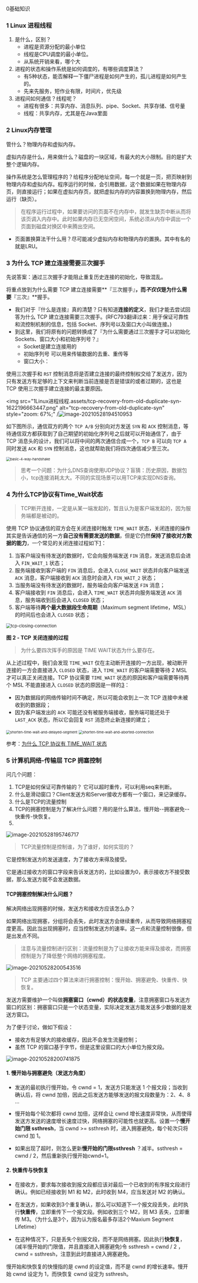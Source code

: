 0基础知识

### 1 Linux 进程线程

1. 是什么，区别？
   - 进程是资源分配的最小单位
   - 线程是CPU调度的最小单位。
   - 从系统开销来看，哪个大
2. 进程的状态和操作系统是如何调度的，有哪些调度算法？
   - 有5种状态，能否解释一下僵尸进程是如何产生的，孤儿进程是如何产生的。
   - 先来先服务，短作业有限，时间片，优先级
3. 进程间如何通信？线程呢？
   - 进程有很多：共享内存、消息队列、pipe、Socket、共享存储、信号量
   - 线程：共享内存，尤其是在Java里面

### 2 Linux内存管理

管什么？物理内存和虚拟内存。

虚拟内存是什么，用来做什么？磁盘的一块区域，有最大的大小限制。目的是扩大整个逻辑内存。

操作系统是怎么管理程序的？给程序分配地址空间，每一个就是一页，把页映射到物理内存和虚拟内存。程序运行的时候，会引用数据，这个数据如果在物理内存页，则直接运行；如果在虚拟内存页，就把虚拟内存的内容置换到物理内存，然后运行（缺页）。

> 在程序运行过程中，如果要访问的页面不在内存中，就发生缺页中断从而将该页调入内存中。此时如果内存已无空闲空间，系统必须从内存中调出一个页面到磁盘对换区中来腾出空间。

- 页面置换算法干什么用？尽可能减少虚拟内存和物理内存的置换。其中有名的就是LRU。



### 3 为什么 TCP 建立连接需要三次握手

先说答案：通过三次握手才能阻止重复历史连接的初始化，导致混乱。

将重点放到为什么需要 TCP 建立连接需要**『三次握手』**，而*不仅仅*是为什么需要**『三次』**握手。

- 我们对于『什么是连接』真的清楚？只有知道**连接的定义**，我们才能去尝试回答为什么 TCP 建立连接需要三次握手。(RFC793翻译过来：用于保证可靠性和流控制机制的信息，包括 Socket、序列号以及窗口大小叫做连接。)
- 到这里，我们将原有的问题转换成了『为什么需要通过三次握手才可以初始化 Sockets、窗口大小和初始序列号？』
  * Socket是建立连接用的
  * 初始序列号 可以用来传输数据的去重、重传等
  * 窗口大小：

使用三次握手和 `RST` 控制消息将是否建立连接的最终控制权交给了发送方，因为只有发送方有足够的上下文来判断当前连接是否是错误的或者过期的，这也是 TCP 使用三次握手建立连接的最主要原因。

<img src="1Linux进程线程.assets/tcp-recovery-from-old-duplicate-syn-1622196663447.png" alt="tcp-recovery-from-old-duplicate-syn" style="zoom: 67%;" /![image-20210528194510953](1Linux进程线程.assets/image-20210528194510953-1622202312523.png)

如下图所示，通信双方的两个 `TCP A/B` 分别向对方发送 `SYN` 和 `ACK` 控制消息，等待通信双方都获取到了自己期望的初始化序列号之后就可以开始通信了，由于 TCP 消息头的设计，我们可以将中间的两次通信合成一个，`TCP B` 可以向 `TCP A` 同时发送 `ACK` 和 `SYN` 控制消息，这也就帮助我们将四次通信减少至三次。

<img src="1Linux进程线程.assets/basic-4-way-handshake-1622196753643.png" alt="basic-4-way-handshake" style="zoom:67%;" />

> 思考一个问题：为什么DNS查询使用UDP协议？盲猜：历史原因，数据包小，tcp连接消耗太大。不同的实现场景可以用TCP来实现DNS查询。



### 4 为什么TCP协议有Time_Wait状态

> TCP断开连接，一定是从某一端发起的，暂且认为是客户端发起的，因为服务端都是被动的。

使用 TCP 协议通信的双方会在关闭连接时触发 `TIME_WAIT` 状态，关闭连接的操作其实是告诉通信的另一方**自己没有需要发送的数据**，但是它仍然**保持了接收对方数据的能力**，一个常见的关闭连接过程如下[1](https://draveness.me/whys-the-design-tcp-time-wait/#fn:1)：

1. 当客户端没有待发送的数据时，它会向服务端发送 `FIN` 消息，发送消息后会进入 `FIN_WAIT_1` 状态；
2. 服务端接收到客户端的 `FIN` 消息后，会进入 `CLOSE_WAIT` 状态并向客户端发送 `ACK` 消息，客户端接收到 `ACK` 消息时会进入 `FIN_WAIT_2` 状态；
3. 当服务端没有待发送的数据时，服务端会向客户端发送 `FIN` 消息；
4. 客户端接收到 `FIN` 消息后，会进入 `TIME_WAIT` 状态并向服务端发送 `ACK` 消息，服务端收到后会进入 `CLOSED` 状态；
5. 客户端等待**两个最大数据段生命周期**（Maximum segment lifetime，MSL）的时间后也会进入 `CLOSED` 状态；

<img src="1Linux进程线程.assets/2020-03-10-15838517142219-tcp-closing-connection.png" alt="tcp-closing-connection" style="zoom:80%;" />

**图 2 - TCP 关闭连接的过程** 

> 为什么要四次挥手的原因是 TIME WAIT状态为什么要存在。

从上述过程中，我们会发现 `TIME_WAIT` 仅在主动断开连接的一方出现，被动断开连接的一方会直接进入 `CLOSED` 状态，进入 `TIME_WAIT` 的客户端需要等待 2 MSL 才可以真正关闭连接。TCP 协议需要 `TIME_WAIT` 状态的原因和客户端需要等待两个 MSL 不能直接进入 `CLOSED` 状态的原因是一样的[3](https://draveness.me/whys-the-design-tcp-time-wait/#fn:3)：

- 因为数据段的网络传输时间不确定，所以可能会收到上一次 TCP 连接中未被收到的数据段；
- 因为客户端发出的 `ACK` 可能还没有被服务端接收，服务端可能还处于 `LAST_ACK` 状态，所以它会回复 `RST` 消息终止新连接的建立；

<img src="1Linux进程线程.assets/2020-03-10-15838517142237-shorten-time-wait-and-delayed-segment.png" alt="shorten-time-wait-and-delayed-segment" style="zoom:67%;" />

<img src="1Linux进程线程.assets/2020-03-10-15838517142247-shorten-time-wait-and-aborted-connection-1622200576930.png" alt="shorten-time-wait-and-aborted-connection" style="zoom:67%;" />

参考：[为什么 TCP 协议有 TIME_WAIT 状态](https://draveness.me/whys-the-design-tcp-time-wait/)

### 5 计算机网络-传输层 TCP 拥塞控制

问几个问题：

1. TCP是如何保证可靠传输的？ 它可以超时重传，可以利用seq来判断。
2. 什么是滑动窗口？Client发送方和Server接收方都有一个窗口，来记录缓存。
3. 什么是TCP的流量控制
4. TCP的拥塞控制是为了解决什么问题？用的是什么算法，慢开始--拥塞避免--快重传-快恢复。
5. 
  ![image-20210528195746717](1Linux进程线程.assets/image-20210528195746717-1622203068756-1622203086470.png)

> TCP流量控制是控制谁，为了谁好，如何实现的？

它是控制发送方的发送速度，为了接收方来得及接受。

它是通过接收方的窗口字段来告诉发送方的，比如设置为0，表示接收方不接受数据，那么发送方就不会发送数据。

#### TCP拥塞控制解决什么问题？

解决网络出现拥塞的时候，发送方和接收方应该怎么办？

如果网络出现拥塞，分组将会丢失，此时发送方会继续重传，从而导致网络拥塞程度更高。因此当出现拥塞时，应当控制发送方的速率。这一点和流量控制很像，但是出发点不同。

> 注意与流量控制进行区别：流量控制是为了让接收方能来得及接收，而拥塞控制是为了降低整个网络的拥塞程度。

![image-20210528200543516](1Linux进程线程.assets/image-20210528200543516-1622203545517.png)

> TCP 主要通过四个算法来进行拥塞控制：慢开始、拥塞避免、快重传、快恢复。

发送方需要维护一个叫做**拥塞窗口（cwnd）的状态变量**，注意拥塞窗口与发送方窗口的区别：拥塞窗口只是一个状态变量，实际决定发送方能发送多少数据的是发送方窗口。

为了便于讨论，做如下假设：

- 接收方有足够大的接收缓存，因此不会发生流量控制；
- 虽然 TCP 的窗口基于字节，但是这里设窗口的大小单位为报文段。

![image-20210528200741875](1Linux进程线程.assets/image-20210528200741875-1622203670771.png)

#### 1. 慢开始与拥塞避免（发送方角度）

- 发送的最初执行慢开始，令 cwnd = 1，发送方只能发送 1 个报文段；当收到确认后，将 cwnd 加倍，因此之后发送方能够发送的报文段数量为：2、4、8 ...

- 慢开始每个轮次都将 cwnd 加倍，这样会让 cwnd 增长速度非常快，从而使得发送方发送的速度增长速度过快，网络拥塞的可能性也就更高。设置一个**慢开始门限 ssthresh**，当 cwnd >= ssthresh 时，进入拥塞避免，每个轮次只将 cwnd 加 1。

- 如果出现了超时，则怎么更新**慢开始的门限ssthresh** ？减半。ssthresh = cwnd / 2，然后重新执行慢开始cwnd=1。

#### 2. 快重传与快恢复

- 在接收方，要求每次接收到报文段都应该对最后一个已收到的有序报文段进行确认。例如已经接收到 M1 和 M2，此时收到 M4，应当发送对 M2 的确认。

- 在发送方，如果收到3个重复确认，那么可以知道下一个报文段丢失，此时执行**快重传**，立即重传下一个报文段。例如收到三个 M2，则 M3 丢失，立即重传 M3。（为什么是3个，因为认为报名最多存活2个Maxium Segment Lifetime）

- 在这种情况下，只是丢失个别报文段，而不是网络拥塞。因此执行**快恢复**，(减半慢开始的门限值，并且直接进入拥塞避免)令 ssthresh = cwnd / 2 ，cwnd = ssthresh，注意到此时直接进入拥塞避免。

慢开始和快恢复的快慢指的是 cwnd 的设定值，而不是 cwnd 的增长速率。慢开始 cwnd 设定为 1，而快恢复 cwnd 设定为 ssthresh。

